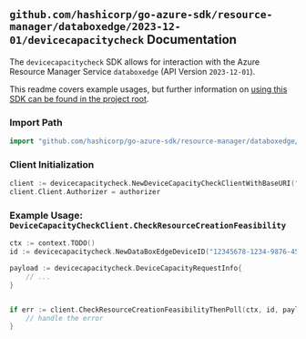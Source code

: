 
## `github.com/hashicorp/go-azure-sdk/resource-manager/databoxedge/2023-12-01/devicecapacitycheck` Documentation

The `devicecapacitycheck` SDK allows for interaction with the Azure Resource Manager Service `databoxedge` (API Version `2023-12-01`).

This readme covers example usages, but further information on [using this SDK can be found in the project root](https://github.com/hashicorp/go-azure-sdk/tree/main/docs).

### Import Path

```go
import "github.com/hashicorp/go-azure-sdk/resource-manager/databoxedge/2023-12-01/devicecapacitycheck"
```


### Client Initialization

```go
client := devicecapacitycheck.NewDeviceCapacityCheckClientWithBaseURI("https://management.azure.com")
client.Client.Authorizer = authorizer
```


### Example Usage: `DeviceCapacityCheckClient.CheckResourceCreationFeasibility`

```go
ctx := context.TODO()
id := devicecapacitycheck.NewDataBoxEdgeDeviceID("12345678-1234-9876-4563-123456789012", "example-resource-group", "dataBoxEdgeDeviceValue")

payload := devicecapacitycheck.DeviceCapacityRequestInfo{
	// ...
}


if err := client.CheckResourceCreationFeasibilityThenPoll(ctx, id, payload, devicecapacitycheck.DefaultCheckResourceCreationFeasibilityOperationOptions()); err != nil {
	// handle the error
}
```
